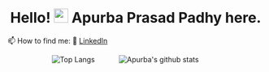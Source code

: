 <h1 align="center">Hello! <img src="https://media.giphy.com/media/hvRJCLFzcasrR4ia7z/giphy.gif" width="28"> Apurba Prasad Padhy here.</h1>


📫 How to find me: 
  :office: [LinkedIn](https://www.linkedin.com/in/apurba-prasad-padhy-7931ab179/)

<!--
**apurba-pp/apurba-pp** is a ✨ _special_ ✨ repository because its `README.md` (this file) appears on your GitHub profile.

Here are some ideas to get you started:

- 🔭 I’m currently working on ...
- 🌱 I’m currently learning ...
- 👯 I’m looking to collaborate on ...
- 🤔 I’m looking for help with ...
- 💬 Ask me about ...
- 📫 How to reach me: ...
- 😄 Pronouns: ...
- ⚡ Fun fact: ...
-->
&nbsp;	&nbsp;	&nbsp;	&nbsp;	&nbsp;	&nbsp;	&nbsp;	&nbsp;	&nbsp;	&nbsp;	&nbsp; ![Top Langs](https://github-readme-stats.vercel.app/api/top-langs/?username=apurba-pp) 	&nbsp;	&nbsp;	&nbsp;	&nbsp;	&nbsp;	&nbsp;![Apurba's github stats](https://github-readme-stats.vercel.app/api?username=apurba-pp&count_private=true&show_icons=true&theme=radical&hide_rank=false)
